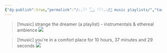 ```yaml
---
{"dg-publish":true,"permalink":"/☆.𓋼𓍊 𓆏 𓍊𓋼𓍊.☆/🎵 music playlists/","tags":["music"]}
---
```




>[!music] strange the dreamer (a playlist) - instrumentals & ethereal ambience
>![](https://www.youtube.com/watch?v=c8oBxFIT4fE&t=120s&ab_channel=booksofazwei) 

>[!music] you're in a comfort place for 10 hours, 37 minutes and 29 seconds
> ![](https://www.youtube.com/watch?v=uFIF4qE2Nvk&ab_channel=nobody)


